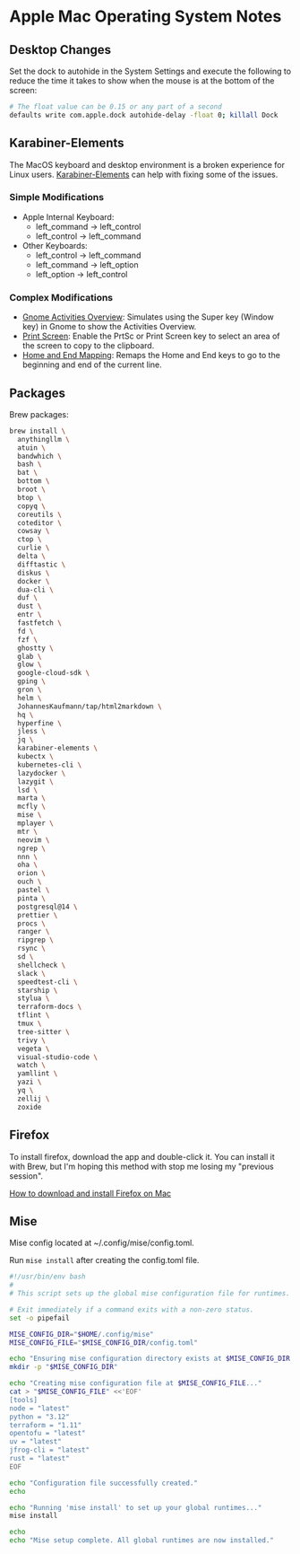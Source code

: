 # Apple Mac Operating System Notes

## Desktop Changes

Set the dock to autohide in the System Settings and execute the following to reduce the time it takes to show when the mouse is at the bottom of the screen:

```sh
# The float value can be 0.15 or any part of a second
defaults write com.apple.dock autohide-delay -float 0; killall Dock
```

## Karabiner-Elements

The MacOS keyboard and desktop environment is a broken experience for Linux users. [Karabiner-Elements](https://karabiner-elements.pqrs.org/) can help with fixing some of the issues.

### Simple Modifications

- Apple Internal Keyboard:
  - left_command -> left_control
  - left_control -> left_command
- Other Keyboards:
  - left_control -> left_command
  - left_command -> left_option
  - left_option -> left_control

### Complex Modifications

- [Gnome Activities Overview](gnome-activities-overview.json): Simulates using the Super key (Window key) in Gnome to show the Activities Overview.
- [Print Screen](print-screen.json): Enable the PrtSc or Print Screen key to select an area of the screen to copy to the clipboard.
- [Home and End Mapping](home-and-end.json): Remaps the Home and End keys to go to the beginning and end of the current line.

## Packages

Brew packages:

```bash
brew install \
  anythingllm \
  atuin \
  bandwhich \
  bash \
  bat \
  bottom \
  broot \
  btop \
  copyq \
  coreutils \
  coteditor \
  cowsay \
  ctop \
  curlie \
  delta \
  difftastic \
  diskus \
  docker \
  dua-cli \
  duf \
  dust \
  entr \
  fastfetch \
  fd \
  fzf \
  ghostty \
  glab \
  glow \
  google-cloud-sdk \
  gping \
  gron \
  helm \
  JohannesKaufmann/tap/html2markdown \
  hq \
  hyperfine \
  jless \
  jq \
  karabiner-elements \
  kubectx \
  kubernetes-cli \
  lazydocker \
  lazygit \
  lsd \
  marta \
  mcfly \
  mise \
  mplayer \
  mtr \
  neovim \
  ngrep \
  nnn \
  oha \
  orion \
  ouch \
  pastel \
  pinta \
  postgresql@14 \
  prettier \
  procs \
  ranger \
  ripgrep \
  rsync \
  sd \
  shellcheck \
  slack \
  speedtest-cli \
  starship \
  stylua \
  terraform-docs \
  tflint \
  tmux \
  tree-sitter \
  trivy \
  vegeta \
  visual-studio-code \
  watch \
  yamllint \
  yazi \
  yq \
  zellij \
  zoxide
```

## Firefox

To install firefox, download the app and double-click it. You can install it with Brew, but I'm hoping this method with stop me losing my "previous session".

[How to download and install Firefox on Mac](https://support.mozilla.org/en-US/kb/how-download-and-install-firefox-mac)

## Mise

Mise config located at ~/.config/mise/config.toml.

Run `mise install` after creating the config.toml file.

```bash
#!/usr/bin/env bash
#
# This script sets up the global mise configuration file for runtimes.

# Exit immediately if a command exits with a non-zero status.
set -o pipefail

MISE_CONFIG_DIR="$HOME/.config/mise"
MISE_CONFIG_FILE="$MISE_CONFIG_DIR/config.toml"

echo "Ensuring mise configuration directory exists at $MISE_CONFIG_DIR..."
mkdir -p "$MISE_CONFIG_DIR"

echo "Creating mise configuration file at $MISE_CONFIG_FILE..."
cat > "$MISE_CONFIG_FILE" <<'EOF'
[tools]
node = "latest"
python = "3.12"
terraform = "1.11"
opentofu = "latest"
uv = "latest"
jfrog-cli = "latest"
rust = "latest"
EOF

echo "Configuration file successfully created."
echo

echo "Running 'mise install' to set up your global runtimes..."
mise install

echo
echo "Mise setup complete. All global runtimes are now installed."
```

